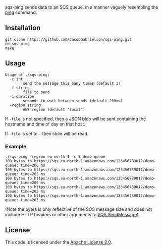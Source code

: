 sqs-ping sends data to an SQS queue, in a manner vaguely resembling
the [ping](https://en.wikipedia.org/wiki/Ping_(networking_utility))
command.

## Installation

```
git clone https://github.com/JacobGabrielson/sqs-ping.git
cd sqs-ping
make
```

## Usage

```
Usage of ./sqs-ping:
  -c int
    	send the message this many times (default 1)
  -f string
    	file to send
  -i duration
    	seconds to wait between sends (default 200ms)
  -region string
    	AWS region (default "local")
```

If `-file` is not specified, then a JSON blob will be sent containing
the hostname and time of day on that host. 

If `-file` is set to `-` then stdin will be read.

### Example

```
./sqs-ping -region eu-north-1 -c 5 demo-queue
100 bytes to https://sqs.eu-north-1.amazonaws.com/123456789012/demo-queue: time=206 ms
100 bytes to https://sqs.eu-north-1.amazonaws.com/123456789012/demo-queue: time=205 ms
100 bytes to https://sqs.eu-north-1.amazonaws.com/123456789012/demo-queue: time=206 ms
100 bytes to https://sqs.eu-north-1.amazonaws.com/123456789012/demo-queue: time=205 ms
100 bytes to https://sqs.eu-north-1.amazonaws.com/123456789012/demo-queue: time=203 ms
```

(Note the bytes is only reflective of the SQS message size and does
not include HTTP headers or other arguments to [SQS
SendMessage](https://docs.aws.amazon.com/AWSSimpleQueueService/latest/APIReference/API_SendMessage.html)).

## License

This code is licensed under the [Apache License 2.0](LICENSE.txt).
